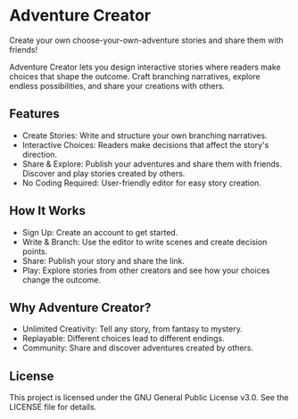 # Adventure Creator

Create your own choose-your-own-adventure stories and share them with friends!

Adventure Creator lets you design interactive stories where readers make choices that shape the outcome. Craft branching narratives, explore endless possibilities, and share your creations with others.

## Features

- Create Stories: Write and structure your own branching narratives.
- Interactive Choices: Readers make decisions that affect the story's direction.
- Share & Explore: Publish your adventures and share them with friends. Discover and play stories created by others.
- No Coding Required: User-friendly editor for easy story creation.

## How It Works

- Sign Up: Create an account to get started.
- Write & Branch: Use the editor to write scenes and create decision points.
- Share: Publish your story and share the link.
- Play: Explore stories from other creators and see how your choices change the outcome.

## Why Adventure Creator?

- Unlimited Creativity: Tell any story, from fantasy to mystery.
- Replayable: Different choices lead to different endings.
- Community: Share and discover adventures created by others.

## License

This project is licensed under the GNU General Public License v3.0. See the LICENSE file for details.
